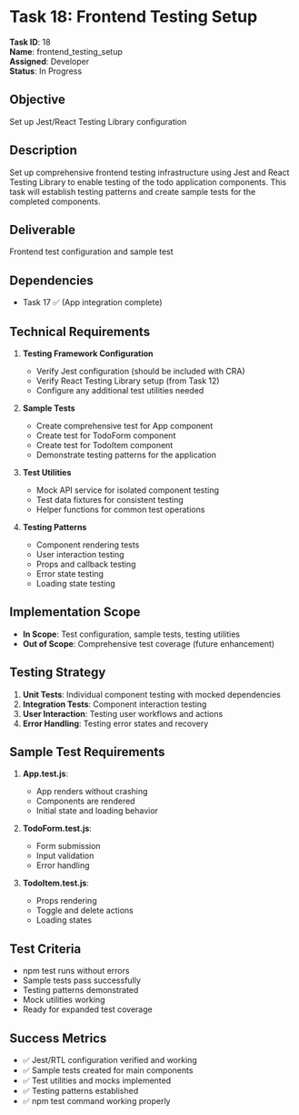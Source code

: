 # Task 18: Frontend Testing Setup
**Task ID**: 18  
**Name**: frontend_testing_setup  
**Assigned**: Developer  
**Status**: In Progress  

## Objective
Set up Jest/React Testing Library configuration

## Description  
Set up comprehensive frontend testing infrastructure using Jest and React Testing Library to enable testing of the todo application components. This task will establish testing patterns and create sample tests for the completed components.

## Deliverable
Frontend test configuration and sample test

## Dependencies
- Task 17 ✅ (App integration complete)

## Technical Requirements
1. **Testing Framework Configuration**
   - Verify Jest configuration (should be included with CRA)
   - Verify React Testing Library setup (from Task 12)
   - Configure any additional test utilities needed

2. **Sample Tests**
   - Create comprehensive test for App component
   - Create test for TodoForm component
   - Create test for TodoItem component
   - Demonstrate testing patterns for the application

3. **Test Utilities**
   - Mock API service for isolated component testing
   - Test data fixtures for consistent testing
   - Helper functions for common test operations

4. **Testing Patterns**
   - Component rendering tests
   - User interaction testing
   - Props and callback testing
   - Error state testing
   - Loading state testing

## Implementation Scope
- **In Scope**: Test configuration, sample tests, testing utilities
- **Out of Scope**: Comprehensive test coverage (future enhancement)

## Testing Strategy
1. **Unit Tests**: Individual component testing with mocked dependencies
2. **Integration Tests**: Component interaction testing
3. **User Interaction**: Testing user workflows and actions
4. **Error Handling**: Testing error states and recovery

## Sample Test Requirements
1. **App.test.js**: 
   - App renders without crashing
   - Components are rendered
   - Initial state and loading behavior

2. **TodoForm.test.js**:
   - Form submission
   - Input validation
   - Error handling

3. **TodoItem.test.js**:
   - Props rendering
   - Toggle and delete actions
   - Loading states

## Test Criteria
- npm test runs without errors
- Sample tests pass successfully
- Testing patterns demonstrated
- Mock utilities working
- Ready for expanded test coverage

## Success Metrics
- ✅ Jest/RTL configuration verified and working
- ✅ Sample tests created for main components
- ✅ Test utilities and mocks implemented
- ✅ Testing patterns established
- ✅ npm test command working properly